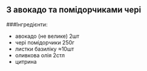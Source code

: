 З авокадо та помідорчиками чері
-------------------------------

###Інгредієнти:

- авокадо (не велике) 2шт
- чері помідорчики 250г
- листки базиліку ≈10шт
- оливкова олія 2стл
- цитрина 

